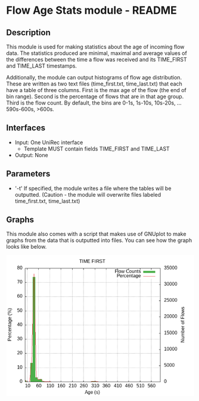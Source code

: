 # Flow Age Stats module - README

## Description
This module is used for making statistics about the age of incoming flow data. The statistics produced are minimal, maximal and average values of the differences between the time a flow was received and its TIME_FIRST and TIME_LAST timestamps.

Additionally, the module can output histograms of flow age distribution. These are written as two text files (time_first.txt, time_last.txt) that each have a table of three columns. First is the max age of the flow (the end of bin range). Second is the percentage of flows that are in that age group. Third is the flow count. By default, the bins are 0-1s, 1s-10s, 10s-20s, ... 590s-600s, >600s.

## Interfaces
- Input: One UniRec interface
    - Template MUST contain fields TIME_FIRST and TIME_LAST
- Output: None

## Parameters
- '-t'       If specified, the module writes a file where the tables will be outputted. (Caution - the module will overwrite files labeled time_first.txt, time_last.txt)

## Graphs
This module also comes with a script that makes use of GNUplot to make graphs from the data that is outputted into files. You can see how the graph looks like below.

![ExampleGraph](example.png)

